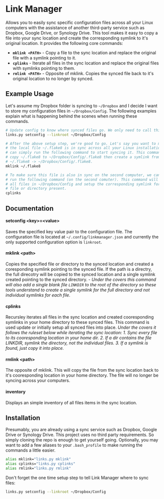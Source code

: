 # Link Manager
Allows you to easily sync specific configuration files across all your Linux
computers with the assistance of another third-party service such as Dropbox,
Google Drive, or Synology Drive. This tool makes it easy to copy a file into your
sync location and create the corresponding symlink to it's original location. It
provides the following core commands:

* **`mklink <PATH>`** - Copy a file to the sync location and replace the original
     file with a symlink pointing to it.
* **`cplinks`** - Iterate all files in the sync location and replace the original
     files with symlinks pointing to them.
* **`rmlink <PATH>`** - Opposite of mklink. Copies the synced file back to it's
     original location to no longer by synced.

## Example Usage
Let's assume my Dropbox folder is syncing to `~/Dropbox` and I decide I want to
store my configuration files in `~/Dropbox/Config`. The following examples explain
what is happening behind the scenes when running these commands.

```bash
# Update config to know where synced files go. We only need to call this once.
links.py setconfig --linkroot ~/Dropbox/Config

# After the above setup step, we're good to go. Let's say you want to make sure
# the local file ~/.flake8 is in sync across all your Linux installations. We
# can simply run the following command to start syncing it. This command will
# copy ~/.flake8 to ~/Dropbox/Config/.flake8 then create a symlink from
# ~/.flake8 -> ~/Dropbox/Config/.flake8.
mklink ~/.flake8

# To make sure this file is also in sync on the second computer, we can symply
# run the following command (on the second comuter). This command will iterate
# all files in ~/Dropbox/Config and setup the corresponding symlink for every
# file or directory present.
cplinks
```

## Documentation
#### setconfig \<key\>=\<value\>
Saves the specified key value pair to the configuration file. The configuration
file is located at `~/.config/linkmanager.json` and currently the only supported
configuration option is `linkroot`.

#### mklink \<path\>
Copies the specified file or directory to the synced location and created a
coresponding symlink pointing to the synced file. If the path is a directry, the
full direcotry will be copied to the synced location and a single symlink created
pointing to the synced directory. - *Under the covers this command will also add
a single blank file `LINKDIR` to the root of the directory so these tools
understand to create a single symlink for the full directory and not individual
symlinks for each file.*

#### cplinks
Recursley iterates all files in the sync location and created cooresponding
symlinks in your home directory to these synced files. This command is used
update or initially setup all synced files into place. *Under the covers it
follows the ruleset below while iterating the sync location: 1. Sync every file
to its cooresponding location in your home dir. 2. If a dir contains the file
LINKDIR, symlink the directory, not the individual files. 3. If a symlink is
found, just copy it into place.*

#### rmlink \<path\>
The opposite of mklink. This will copy the file from the sync location back to
it's cooresponding location in your home directory. The file will no longer be
syncing across your computers.

#### inventory
Displays an simple inventory of all files items in the sync location.



## Installation
Presumably, you are already using a sync service such as Dropbox, Google Drive or
Synology Drive. This project uses no third party requirements. So simply cloning
the repo is enough to get yourself going. Optionally, you may want to add a few
aliases to your `.bash_profile` to make running the commands a little easier.

```bash
alias mklink="links.py mklink"
alias cplinks="links.py cplinks"
alias rmlink="links.py rmlink"
```

Don't forget the one time setup step to tell Link Manager where to sync files:

```bash
links.py setconfig --linkroot ~/Dropbox/Config
```

